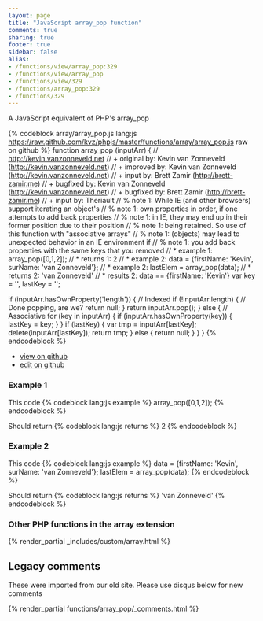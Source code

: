 ```yaml
---
layout: page
title: "JavaScript array_pop function"
comments: true
sharing: true
footer: true
sidebar: false
alias:
- /functions/view/array_pop:329
- /functions/view/array_pop
- /functions/view/329
- /functions/array_pop:329
- /functions/329
---
```

<!-- Generated by Rakefile:build -->
A JavaScript equivalent of PHP's array_pop

{% codeblock array/array_pop.js lang:js https://raw.github.com/kvz/phpjs/master/functions/array/array_pop.js raw on github %}
function array_pop (inputArr) {
  // http://kevin.vanzonneveld.net
  // +   original by: Kevin van Zonneveld (http://kevin.vanzonneveld.net)
  // +   improved by: Kevin van Zonneveld (http://kevin.vanzonneveld.net)
  // +      input by: Brett Zamir (http://brett-zamir.me)
  // +   bugfixed by: Kevin van Zonneveld (http://kevin.vanzonneveld.net)
  // +   bugfixed by: Brett Zamir (http://brett-zamir.me)
  // +   input by: Theriault
  // %        note 1: While IE (and other browsers) support iterating an object's
  // %        note 1: own properties in order, if one attempts to add back properties
  // %        note 1: in IE, they may end up in their former position due to their position
  // %        note 1: being retained. So use of this function with "associative arrays"
  // %        note 1: (objects) may lead to unexpected behavior in an IE environment if
  // %        note 1: you add back properties with the same keys that you removed
  // *     example 1: array_pop([0,1,2]);
  // *     returns 1: 2
  // *     example 2: data = {firstName: 'Kevin', surName: 'van Zonneveld'};
  // *     example 2: lastElem = array_pop(data);
  // *     returns 2: 'van Zonneveld'
  // *     results 2: data == {firstName: 'Kevin'}
  var key = '',
    lastKey = '';

  if (inputArr.hasOwnProperty('length')) {
    // Indexed
    if (!inputArr.length) {
      // Done popping, are we?
      return null;
    }
    return inputArr.pop();
  } else {
    // Associative
    for (key in inputArr) {
      if (inputArr.hasOwnProperty(key)) {
        lastKey = key;
      }
    }
    if (lastKey) {
      var tmp = inputArr[lastKey];
      delete(inputArr[lastKey]);
      return tmp;
    } else {
      return null;
    }
  }
}
{% endcodeblock %}

 - [view on github](https://github.com/kvz/phpjs/blob/master/functions/array/array_pop.js)
 - [edit on github](https://github.com/kvz/phpjs/edit/master/functions/array/array_pop.js)

### Example 1
This code
{% codeblock lang:js example %}
array_pop([0,1,2]);
{% endcodeblock %}

Should return
{% codeblock lang:js returns %}
2
{% endcodeblock %}

### Example 2
This code
{% codeblock lang:js example %}
data = {firstName: 'Kevin', surName: 'van Zonneveld'};
lastElem = array_pop(data);
{% endcodeblock %}

Should return
{% codeblock lang:js returns %}
'van Zonneveld'
{% endcodeblock %}


### Other PHP functions in the array extension
{% render_partial _includes/custom/array.html %}
## Legacy comments
These were imported from our old site. Please use disqus below for new comments
<div style="overflow-y: scroll; max-height: 500px;">
{% render_partial functions/array_pop/_comments.html %}
</div>
